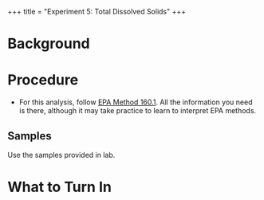 +++
title = "Experiment 5: Total Dissolved Solids"
+++



# Background

# Procedure

- For this analysis, follow [EPA Method 160.1](https://www.nemi.gov/methods/method_summary/5212/).  All the information you need is there, although it may take practice to learn to interpret EPA methods.

## Samples

Use the samples provided in lab.

# What to Turn In
